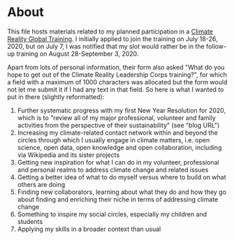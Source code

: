 # About

This file hosts materials related to my planned participation in a [Climate Reality Global Training](https://climaterealityproject.org/apply/globaltraining). I initially applied to join the training on July 18-26, 2020, but on July 7, I was notified that my slot would rather be in the follow-up training on August 28-September 3, 2020.

Apart from lots of personal information, their form also asked "What do you hope to get out of the Climate Reality Leadership Corps training?", for which a field with a maximum of 1000 characters was allocated but the form would not let me submit it if I had any text in that field. So here is what I wanted to put in there (slightly reformatted):

1. Further systematic progress with my first New Year Resolution for 2020, which is to "review all of my major professional, volunteer and family activities from the perspective of their sustainability" (see "blog URL")
1. Increasing my climate-related contact network within and beyond the circles through which I usually engage in climate matters, i.e.  open science, open data, open knowledge and open collaboration, including via Wikipedia and its sister projects
1. Getting new inspiration for what I can do in my volunteer, professional and personal realms to address climate change and related issues
1. Getting a better idea of what to do myself versus where to build on what others are doing
1. Finding new collaborators, learning about what they do and how they go about finding and enriching their niche in terms of addressing climate change
1. Something to inspire my social circles, especially my children and students
1. Applying my skills in a broader context than usual
